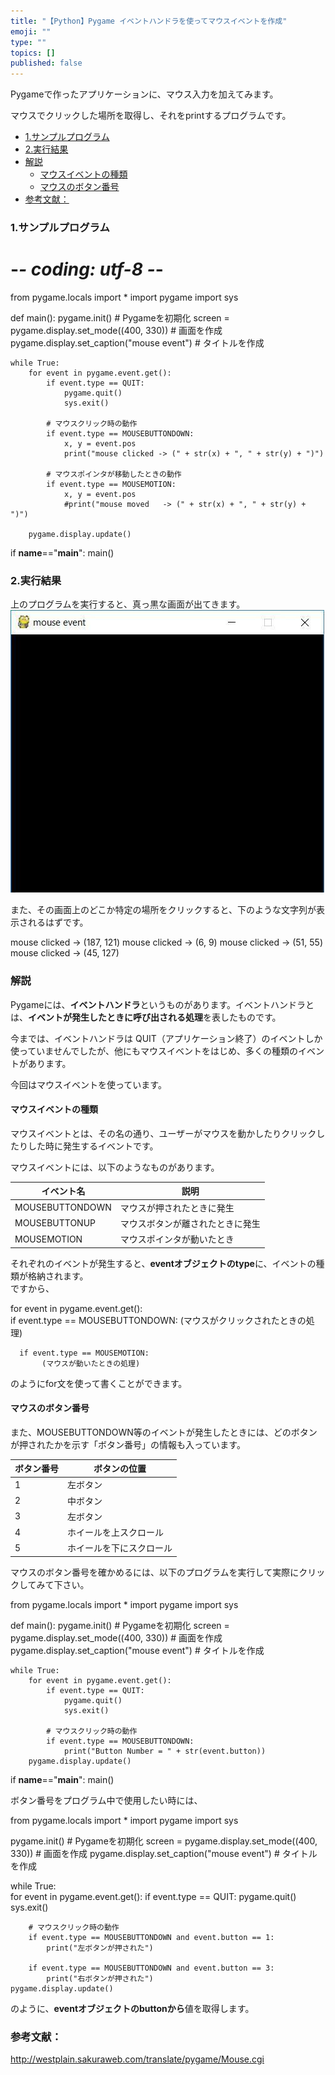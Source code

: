 ```yaml
---
title: "【Python】Pygame イベントハンドラを使ってマウスイベントを作成"
emoji: ""
type: ""
topics: []
published: false
---
```


Pygameで作ったアプリケーションに、マウス入力を加えてみます。

マウスでクリックした場所を取得し、それをprintするプログラムです。

* [1.サンプルプログラム](#1サンプルプログラム)
* [2.実行結果](#2実行結果)
* [解説](#解説)  
   * [マウスイベントの種類](#マウスイベントの種類)  
   * [マウスのボタン番号](#マウスのボタン番号)
* [参考文献：](#参考文献)

### 1.サンプルプログラム

# -*- coding: utf-8 -*-

from pygame.locals import *
import pygame
import sys

def main():
    pygame.init()    # Pygameを初期化
    screen = pygame.display.set_mode((400, 330))    # 画面を作成
    pygame.display.set_caption("mouse event")    # タイトルを作成
    
    while True:        
        for event in pygame.event.get():
            if event.type == QUIT:
                pygame.quit()
                sys.exit()

            # マウスクリック時の動作
            if event.type == MOUSEBUTTONDOWN:
                x, y = event.pos
                print("mouse clicked -> (" + str(x) + ", " + str(y) + ")")
                
            # マウスポインタが移動したときの動作
            if event.type == MOUSEMOTION:
                x, y = event.pos
                #print("mouse moved   -> (" + str(x) + ", " + str(y) + ")")

        pygame.display.update()
               
if __name__=="__main__":
    main()
  
  
### 2.実行結果

上のプログラムを実行すると、真っ黒な画面が出てきます。  
![f:id:pythonjacascript:20190208180848j:plain](/images/ppythonjacascript2019020820190208180848.jpg "f:id:pythonjacascript:20190208180848j:plain")

  
また、その画面上のどこか特定の場所をクリックすると、下のような文字列が表示されるはずです。

mouse clicked -> (187, 121)
mouse clicked -> (6, 9)
mouse clicked -> (51, 55)
mouse clicked -> (45, 127)

### 解説

Pygameには、**イベントハンドラ**というものがあります。イベントハンドラとは、**イベントが発生したときに呼び出される処理**を表したものです。

今までは、イベントハンドラは QUIT（アプリケーション終了）のイベントしか使っていませんでしたが、他にもマウスイベントをはじめ、多くの種類のイベントがあります。

今回はマウスイベントを使っています。  
  
#### マウスイベントの種類

マウスイベントとは、その名の通り、ユーザーがマウスを動かしたりクリックしたりした時に発生するイベントです。

  
マウスイベントには、以下のようなものがあります。

| イベント名           | 説明               |
| --------------- | ---------------- |
| MOUSEBUTTONDOWN | マウスが押されたときに発生    |
| MOUSEBUTTONUP   | マウスボタンが離されたときに発生 |
| MOUSEMOTION     | マウスポインタが動いたとき    |

それぞれのイベントが発生すると、**eventオブジェクトのtype**に、イベントの種類が格納されます。  
ですから、

for event in pygame.event.get():       
      if event.type == MOUSEBUTTONDOWN:
           (マウスがクリックされたときの処理)

      if event.type == MOUSEMOTION:
           (マウスが動いたときの処理)

のようにfor文を使って書くことができます。  
  
  
#### マウスのボタン番号

また、MOUSEBUTTONDOWN等のイベントが発生したときには、どのボタンが押されたかを示す「ボタン番号」の情報も入っています。

| ボタン番号 | ボタンの位置       |
| ----- | ------------ |
| 1     | 左ボタン         |
| 2     | 中ボタン         |
| 3     | 左ボタン         |
| 4     | ホイールを上スクロール  |
| 5     | ホイールを下にスクロール |

マウスのボタン番号を確かめるには、以下のプログラムを実行して実際にクリックしてみて下さい。

from pygame.locals import *
import pygame
import sys

def main():
    pygame.init()    # Pygameを初期化
    screen = pygame.display.set_mode((400, 330))    # 画面を作成
    pygame.display.set_caption("mouse event")    # タイトルを作成
    
    while True:        
        for event in pygame.event.get():
            if event.type == QUIT:
                pygame.quit()
                sys.exit()
                
            # マウスクリック時の動作
            if event.type == MOUSEBUTTONDOWN:
                print("Button Number = " + str(event.button))
        pygame.display.update()

               
if __name__=="__main__":
    main()

  
ボタン番号をプログラム中で使用したい時には、

from pygame.locals import *
import pygame
import sys

pygame.init()    # Pygameを初期化
screen = pygame.display.set_mode((400, 330))    # 画面を作成
pygame.display.set_caption("mouse event")    # タイトルを作成

while True:        
    for event in pygame.event.get():
        if event.type == QUIT:
            pygame.quit()
            sys.exit()
            
        # マウスクリック時の動作
        if event.type == MOUSEBUTTONDOWN and event.button == 1:
            print("左ボタンが押された")
            
        if event.type == MOUSEBUTTONDOWN and event.button == 3:
            print("右ボタンが押された")
    pygame.display.update()

のように、**eventオブジェクトのbuttonから**値を取得します。  
  
### 参考文献：

<http://westplain.sakuraweb.com/translate/pygame/Mouse.cgi>